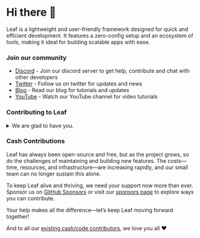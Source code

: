 # Hi there 👋

Leaf is a lightweight and user-friendly framework designed for quick and efficient development. It features a zero-config setup and an ecosystem of tools, making it ideal for building scalable apps with ease.

### Join our community

- [Discord](https://discord.gg/4nX9FyJ) - Join our discord server to get help, contribute and chat with other developers
- [Twitter](https://twitter.com/leafphp) - Follow us on twitter for updates and news
- [Blog](https://leafphp.dev/blog) - Read our blog for tutorials and updates
- [YouTube](https://www.youtube.com/@leafphp) - Watch our YouTube channel for video tutorials

### Contributing to Leaf

<details>
<summary>We are glad to have you.</summary>

All contributions are welcome! To get started, familiarize yourself with our [contribution guide](https://leafphp.dev/community/contributing.html) and you'll be ready to make your first pull request 🚀

To report a security vulnerability, you can reach out to [@mychidarko](https://twitter.com/mychidarko) or [@leafphp](https://twitter.com/leafphp) on twitter. We will coordinate the fix and eventually commit the solution in this project.
</details>

### Cash Contributions

Leaf has always been open-source and free, but as the project grows, so do the challenges of maintaining and building new features. The costs—time, resources, and infrastructure—are increasing rapidly, and our small team can no longer sustain this alone.

To keep Leaf alive and thriving, we need your support now more than ever. Sponsor us on [GitHub Sponsors](https://github.com/sponsors/leafsphp) or visit our [sponsors page](https://leafphp.dev/support/) to explore ways you can contribute.

Your help makes all the difference—let’s keep Leaf moving forward together!

And to all our [existing cash/code contributors](https://leafphp.dev#sponsors), we love you all ❤️

<!--

**Here are some ideas to get you started:**

🙋‍♀️ A short introduction - what is your organization all about?
🌈 Contribution guidelines - how can the community get involved?
👩‍💻 Useful resources - where can the community find your docs? Is there anything else the community should know?
🍿 Fun facts - what does your team eat for breakfast?
🧙 Remember, you can do mighty things with the power of [Markdown](https://docs.github.com/github/writing-on-github/getting-started-with-writing-and-formatting-on-github/basic-writing-and-formatting-syntax)
-->
